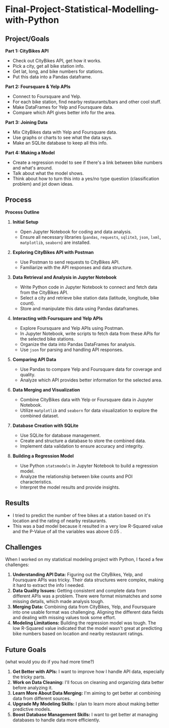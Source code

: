 # Final-Project-Statistical-Modelling-with-Python

## Project/Goals
**Part 1: CityBikes API**
- Check out CityBikes API, get how it works.
- Pick a city, get all bike station info.
- Get lat, long, and bike numbers for stations.
- Put this data into a Pandas dataframe.

**Part 2: Foursquare & Yelp APIs**
- Connect to Foursquare and Yelp.
- For each bike station, find nearby restaurants/bars and other cool stuff.
- Make DataFrames for Yelp and Foursquare data.
- Compare which API gives better info for the area.

**Part 3: Joining Data**
- Mix CityBikes data with Yelp and Foursquare data.
- Use graphs or charts to see what the data says.
- Make an SQLite database to keep all this info.

**Part 4: Making a Model**
- Create a regression model to see if there's a link between bike numbers and what's around.
- Talk about what the model shows.
- Think about how to turn this into a yes/no type question (classification problem) and jot down ideas.

## Process
**Process Outline**

1. **Initial Setup**
   - Open Jupyter Notebook for coding and data analysis.
   - Ensure all necessary libraries (`pandas`, `requests`, `sqlite3`, `json`, `lxml`, `matplotlib`, `seaborn`) are installed.

2. **Exploring CityBikes API with Postman**
   - Use Postman to send requests to CityBikes API.
   - Familiarize with the API responses and data structure.

3. **Data Retrieval and Analysis in Jupyter Notebook**
   - Write Python code in Jupyter Notebook to connect and fetch data from the CityBikes API.
   - Select a city and retrieve bike station data (latitude, longitude, bike count).
   - Store and manipulate this data using Pandas dataframes.

4. **Interacting with Foursquare and Yelp APIs**
   - Explore Foursquare and Yelp APIs using Postman.
   - In Jupyter Notebook, write scripts to fetch data from these APIs for the selected bike stations.
   - Organize the data into Pandas DataFrames for analysis.
   - Use `json` for parsing and handling API responses.

5. **Comparing API Data**
   - Use Pandas to compare Yelp and Foursquare data for coverage and quality.
   - Analyze which API provides better information for the selected area.

6. **Data Merging and Visualization**
   - Combine CityBikes data with Yelp or Foursquare data in Jupyter Notebook.
   - Utilize `matplotlib` and `seaborn` for data visualization to explore the combined dataset.

7. **Database Creation with SQLite**
   - Use SQLite for database management.
   - Create and structure a database to store the combined data.
   - Implement data validation to ensure accuracy and integrity.

8. **Building a Regression Model**
   - Use Python `statsmodels` in Jupyter Notebook to build a regression model.
   - Analyze the relationship between bike counts and POI characteristics.
   - Interpret the model results and provide insights.


## Results
- I tried to predict the number of free bikes at a station based on it's location and the rating of nearby restaurants.
- This was a bad model because it resulted in a very low R-Squared value and the P-Value of all the variables was above 0.05 .

## Challenges 

When I worked on my statistical modeling project with Python, I faced a few challenges:

1. **Understanding API Data:** Figuring out the CityBikes, Yelp, and Foursquare APIs was tricky. Their data structures were complex, making it hard to extract the info I needed.
2. **Data Quality Issues:** Getting consistent and complete data from different APIs was a problem. There were format mismatches and some missing details, which made analysis tough.
3. **Merging Data:** Combining data from CityBikes, Yelp, and Foursquare into one usable format was challenging. Aligning the different data fields and dealing with missing values took some effort.
4. **Modeling Limitations:** Building the regression model was tough. The low R-Squared value indicated that the model wasn't great at predicting bike numbers based on location and nearby restaurant ratings.

## Future Goals
(what would you do if you had more time?)
1. **Get Better with APIs:** I want to improve how I handle API data, especially the tricky parts.
2. **Work on Data Cleaning:** I'll focus on cleaning and organizing data better before analyzing it.
3. **Learn More About Data Merging:** I'm aiming to get better at combining data from different sources.
4. **Upgrade My Modeling Skills:** I plan to learn more about making better predictive models.
5. **Boost Database Management Skills:** I want to get better at managing databases to handle data more efficiently.
